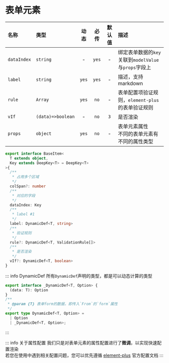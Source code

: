 # 表单元素

| 名称        | 类型              | 动态  | 必传  | 默认值 | 描述                                                     |
| :---------- | :---------------- | :---: | :---: | :----: | :------------------------------------------------------- |
| `dataIndex` | `string`          |   -   | `yes` |   -    | 绑定表单数据的`key`<br>关联到`modelValue`与`props`字段上 |
| `label`     | `string`          | `yes` | `yes` |   -    | 描述，支持 markdown                                      |
| `rule`      | `Array`           | `yes` | `no`  |   -    | 表单配置项验证规则，`element-plus` 的表单验证规则        |
| `vIf`       | `(data)=>boolean` |   -   | `no`  |  `3`   | 是否渲染                                                 |
| `props`     | `object`          | `yes` | `no`  |   -    | 表单元素属性<br>不同的表单元素有不同的属性类型           |

```ts
export interface BaseItem<
  T extends object, 
  Key extends DeepKey<T> = DeepKey<T>
>{
  /**
   * 占用多个区域
   */
  colSpan?: number
  /**
   * 对应的字段
   */
  dataIndex: Key
  /**
   * label #1
   */
  label: DynamicDef<T, string> 
  /**
   * 验证规则
   */
  rule?: DynamicDef<T, ValidationRule[]>
  /**
   * 是否渲染
   */
  vIf?: DynamicDef<T, boolean>
}
```
::: info DynamicDef
  所有`DynamicDef`声明的类型，都是可以动态计算的类型
  ```ts
  export interface _DynamicDef<T, Option> {
    (data: T): Option
  }
  /**
   * @param {T} 表单form的数据，即传入`From`的`form`属性
   */
  export type DynamicDef<T, Option> =
    | Option
    | _DynamicDef<T, Option>;
  ```
:::

::: info 关于属性配置
我们只是对表单元素的属性配置进行了**微调**，以实现快速配置渲染   
若您在使用中遇到相关配置问题，您可以优先遵循 [element-plus](https://element-plus.org/zh-CN/component/form.html) 官方配置文档
:::



<!-- 

### Input Number 数字输入框

### Select 选择器


### RadioGroup 单选框 -->